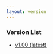 ```yaml
---
layout: version
---
```

<h3>Version List</h3>
<ul>
    <li>
        <a href="{{ site.url }}{{ site.baseurl }}{% link index.md %}">v1.00 (latest)</a>
    </li>
</ul>
